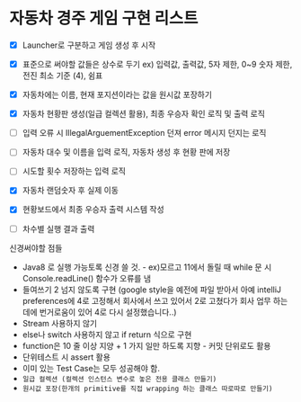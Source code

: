 # 자동차 경주 게임 구현 리스트

- [x]  Launcher로 구분하고 게임 생성 후 시작
- [x]  표준으로 써야할 값들은 상수로 두기 ex) 입력값, 출력값, 5자 제한, 0~9 숫자 제한, 전진 최소 기준 (4), 쉼표
- [x]  자동차에는 이름, 현재 포지션이라는 값을 원시값 포장하기  
- [x]  자동차 현황판 생성(일급 컬렉션 활용), 최종 우승자 확인 로직 및 출력 로직
- [ ]  입력 오류 시 IllegalArguementException 던져 error 메시지 던지는 로직
- [ ]  자동차 대수 및 이름을 입력 로직, 자동차 생성 후 현황 판에 저장
- [ ]  시도할 횟수 저장하는 입력 로직
- [x]  자동차 랜덤숫자 후 실제 이동
- [x]  현황보드에서 최종 우승자 출력 시스템 작성
- [ ]  차수별 실행 결과 출력


신경써야할 점들

- Java8 로 실행 가능토록 신경 쓸 것. - ex)모르고 11에서 돌릴 때 while 문 시 Console.readLine() 함수가 오류를 냄
- 들여쓰기 2 넘지 않도록 구현 (google style을 예전에 파일 받아서 아예 intelliJ preferences에 4로 고정해서 회사에서 쓰고 있어서 2로 고쳤다가 회사 업무 하는 데에 번거로움이 있어 4로 다시 설정했습니다..)
- Stream 사용하지 않기
- else나 switch 사용하지 않고 if return  식으로 구현
- function은 10 줄 이상 지양 + 1 가지 일만 하도록 지향 - 커밋 단위로도 활용
- 단위테스트 시 assert 활용
- 이미 있는 Test Case는 모두 성공해야 함.
- `일급 컬렉션 (컬렉션 인스턴스 변수로 놓은 전용 클래스 만들기)`
- `원시값 포장(한개의 primitive를 직접 wrapping 하는 클래스 따로따로 만들기)`